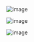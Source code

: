 ![image](https://github.com/user-attachments/assets/85f468ee-943a-45f6-9967-c19b72d044df)



![image](https://github.com/user-attachments/assets/2234bb90-6422-42f2-ad68-3a4f30c6a1c7)




![image](https://github.com/user-attachments/assets/004548ab-d5a5-40b3-8d61-a68fcb343c11)


